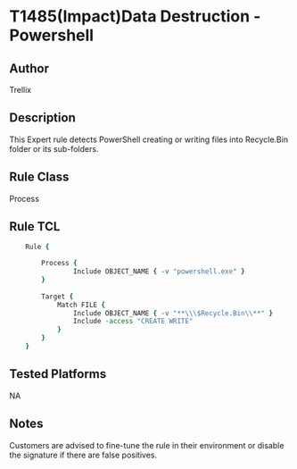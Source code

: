 # T1485(Impact)Data Destruction - Powershell 

## Author
Trellix

## Description
This Expert rule detects PowerShell creating or writing files into Recycle.Bin folder or its sub-folders.

## Rule Class 
Process

## Rule TCL
```tcl
	Rule {

		Process {
				Include OBJECT_NAME { -v "powershell.exe" }
		}
		
		Target {
			Match FILE {
				Include OBJECT_NAME { -v "**\\\$Recycle.Bin\\**" }
				Include -access "CREATE WRITE"
			}
		}
	}
```

## Tested Platforms
NA

## Notes
Customers are advised to fine-tune the rule in their environment or disable the signature if there are false positives.